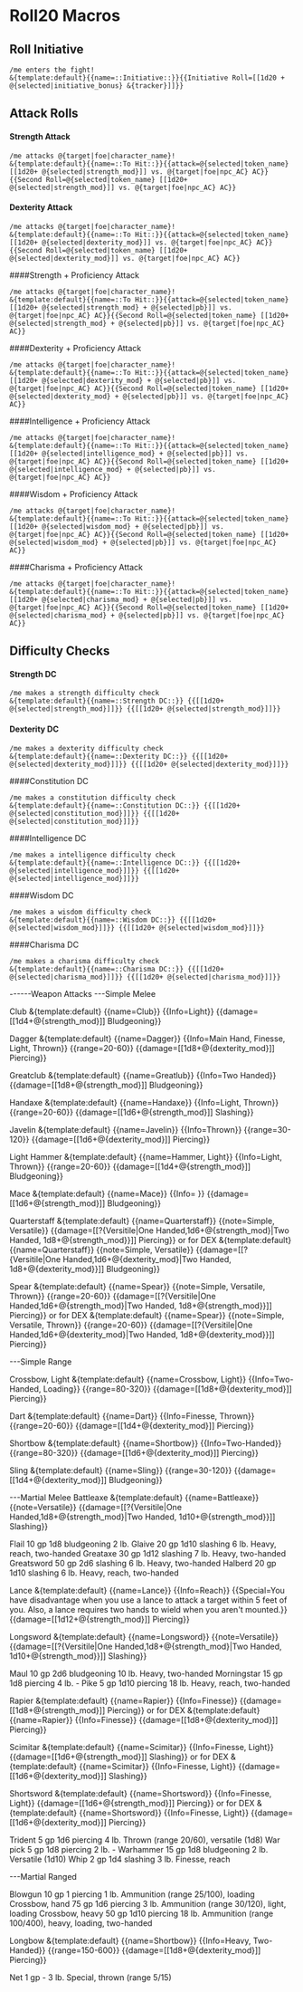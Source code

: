 Roll20 Macros
=============

Roll Initiative
---------------
```
/me enters the fight!
&{template:default}{{name=::Initiative::}}{{Initiative Roll=[[1d20 + @{selected|initiative_bonus} &{tracker}]]}}
```

Attack Rolls
------------
#### Strength Attack
```
/me attacks @{target|foe|character_name}!
&{template:default}{{name=::To Hit::}}{{attack=@{selected|token_name} [[1d20+ @{selected|strength_mod}]] vs. @{target|foe|npc_AC} AC}}{{Second Roll=@{selected|token_name} [[1d20+ @{selected|strength_mod}]] vs. @{target|foe|npc_AC} AC}}
```
#### Dexterity Attack
```
/me attacks @{target|foe|character_name}!
&{template:default}{{name=::To Hit::}}{{attack=@{selected|token_name} [[1d20+ @{selected|dexterity_mod}]] vs. @{target|foe|npc_AC} AC}}{{Second Roll=@{selected|token_name} [[1d20+ @{selected|dexterity_mod}]] vs. @{target|foe|npc_AC} AC}}
```
####Strength + Proficiency Attack
```
/me attacks @{target|foe|character_name}!
&{template:default}{{name=::To Hit::}}{{attack=@{selected|token_name} [[1d20+ @{selected|strength_mod} + @{selected|pb}]] vs. @{target|foe|npc_AC} AC}}{{Second Roll=@{selected|token_name} [[1d20+ @{selected|strength_mod} + @{selected|pb}]] vs. @{target|foe|npc_AC} AC}}
```
####Dexterity + Proficiency Attack
```
/me attacks @{target|foe|character_name}!
&{template:default}{{name=::To Hit::}}{{attack=@{selected|token_name} [[1d20+ @{selected|dexterity_mod} + @{selected|pb}]] vs. @{target|foe|npc_AC} AC}}{{Second Roll=@{selected|token_name} [[1d20+ @{selected|dexterity_mod} + @{selected|pb}]] vs. @{target|foe|npc_AC} AC}}
```
####Intelligence + Proficiency Attack
```
/me attacks @{target|foe|character_name}!
&{template:default}{{name=::To Hit::}}{{attack=@{selected|token_name} [[1d20+ @{selected|intelligence_mod} + @{selected|pb}]] vs. @{target|foe|npc_AC} AC}}{{Second Roll=@{selected|token_name} [[1d20+ @{selected|intelligence_mod} + @{selected|pb}]] vs. @{target|foe|npc_AC} AC}}
```
####Wisdom + Proficiency Attack
```
/me attacks @{target|foe|character_name}!
&{template:default}{{name=::To Hit::}}{{attack=@{selected|token_name} [[1d20+ @{selected|wisdom_mod} + @{selected|pb}]] vs. @{target|foe|npc_AC} AC}}{{Second Roll=@{selected|token_name} [[1d20+ @{selected|wisdom_mod} + @{selected|pb}]] vs. @{target|foe|npc_AC} AC}}
```
####Charisma + Proficiency Attack
```
/me attacks @{target|foe|character_name}!
&{template:default}{{name=::To Hit::}}{{attack=@{selected|token_name} [[1d20+ @{selected|charisma_mod} + @{selected|pb}]] vs. @{target|foe|npc_AC} AC}}{{Second Roll=@{selected|token_name} [[1d20+ @{selected|charisma_mod} + @{selected|pb}]] vs. @{target|foe|npc_AC} AC}}
```
Difficulty Checks
-----------------
#### Strength DC
```
/me makes a strength difficulty check
&{template:default}{{name=::Strength DC::}} {{[[1d20+ @{selected|strength_mod}]]}} {{[[1d20+ @{selected|strength_mod}]]}}
```
#### Dexterity DC
```
/me makes a dexterity difficulty check
&{template:default}{{name=::Dexterity DC::}} {{[[1d20+ @{selected|dexterity_mod}]]}} {{[[1d20+ @{selected|dexterity_mod}]]}}
```
####Constitution DC
```
/me makes a constitution difficulty check
&{template:default}{{name=::Constitution DC::}} {{[[1d20+ @{selected|constitution_mod}]]}} {{[[1d20+ @{selected|constitution_mod}]]}}
```
####Intelligence DC
```
/me makes a intelligence difficulty check
&{template:default}{{name=::Intelligence DC::}} {{[[1d20+ @{selected|intelligence_mod}]]}} {{[[1d20+ @{selected|intelligence_mod}]]}}
```
####Wisdom DC
```
/me makes a wisdom difficulty check
&{template:default}{{name=::Wisdom DC::}} {{[[1d20+ @{selected|wisdom_mod}]]}} {{[[1d20+ @{selected|wisdom_mod}]]}}
```
####Charisma DC
```
/me makes a charisma difficulty check
&{template:default}{{name=::Charisma DC::}} {{[[1d20+ @{selected|charisma_mod}]]}} {{[[1d20+ @{selected|charisma_mod}]]}}
```

------Weapon Attacks
---Simple Melee

Club
&{template:default} {{name=Club}} {{Info=Light}} {{damage=[[1d4+@{strength_mod}]] Bludgeoning}}

Dagger
&{template:default} {{name=Dagger}} {{Info=Main Hand, Finesse, Light, Thrown}} {{range=20-60}} {{damage=[[1d8+@{dexterity_mod}]] Piercing}}

Greatclub
&{template:default} {{name=Greatlub}} {{Info=Two Handed}} {{damage=[[1d8+@{strength_mod}]] Bludgeoning}}

Handaxe
&{template:default} {{name=Handaxe}} {{Info=Light, Thrown}} {{range=20-60}} {{damage=[[1d6+@{strength_mod}]] Slashing}}

Javelin
&{template:default} {{name=Javelin}} {{Info=Thrown}} {{range=30-120}} {{damage=[[1d6+@{dexterity_mod}]] Piercing}}

Light Hammer
&{template:default} {{name=Hammer, Light}} {{Info=Light, Thrown}} {{range=20-60}} {{damage=[[1d4+@{strength_mod}]] Bludgeoning}}

Mace
&{template:default} {{name=Mace}} {{Info= }} {{damage=[[1d6+@{strength_mod}]] Bludgeoning}}

Quarterstaff
&{template:default} {{name=Quarterstaff}} {{note=Simple, Versatile}} {{damage=[[?{Versitile|One Handed,1d6+@{strength_mod}|Two Handed, 1d8+@{strength_mod}}]] Piercing}}
or for DEX
&{template:default} {{name=Quarterstaff}} {{note=Simple, Versatile}} {{damage=[[?{Versitile|One Handed,1d6+@{dexterity_mod}|Two Handed, 1d8+@{dexterity_mod}}]] Bludgeoning}}

Spear
&{template:default} {{name=Spear}} {{note=Simple, Versatile, Thrown}} {{range=20-60}} {{damage=[[?{Versitile|One Handed,1d6+@{strength_mod}|Two Handed, 1d8+@{strength_mod}}]] Piercing}}
or for DEX
&{template:default} {{name=Spear}} {{note=Simple, Versatile, Thrown}} {{range=20-60}} {{damage=[[?{Versitile|One Handed,1d6+@{dexterity_mod}|Two Handed, 1d8+@{dexterity_mod}}]] Piercing}}

---Simple Range

Crossbow, Light
&{template:default} {{name=Crossbow, Light}} {{Info=Two-Handed, Loading}} {{range=80-320}} {{damage=[[1d8+@{dexterity_mod}]] Piercing}}

Dart
&{template:default} {{name=Dart}} {{Info=Finesse, Thrown}} {{range=20-60}} {{damage=[[1d4+@{dexterity_mod}]] Piercing}}

Shortbow
&{template:default} {{name=Shortbow}} {{Info=Two-Handed}} {{range=80-320}} {{damage=[[1d6+@{dexterity_mod}]] Piercing}}

Sling
&{template:default} {{name=Sling}} {{range=30-120}} {{damage=[[1d4+@{dexterity_mod}]] Bludgeoning}}

---Martial Melee
Battleaxe
&{template:default} {{name=Battleaxe}} {{note=Versatile}} {{damage=[[?{Versitile|One Handed,1d8+@{strength_mod}|Two Handed, 1d10+@{strength_mod}}]] Slashing}}

Flail	10 gp	1d8 bludgeoning	2 lb.
Glaive	20 gp	1d10 slashing	6 lb.	Heavy, reach, two-handed
Greataxe	30 gp	1d12 slashing	7 lb.	Heavy, two-handed
Greatsword	50 gp	2d6 slashing	6 lb.	Heavy, two-handed
Halberd	20 gp	1d10 slashing	6 lb.	Heavy, reach, two-handed

Lance
&{template:default} {{name=Lance}} {{Info=Reach}} {{Special=You have disadvantage when you use a lance to attack a target within 5 feet of you. Also, a lance requires two hands to wield when you aren't mounted.}} {{damage=[[1d12+@{strength_mod}]] Piercing}}

Longsword
&{template:default} {{name=Longsword}} {{note=Versatile}} {{damage=[[?{Versitile|One Handed,1d8+@{strength_mod}|Two Handed, 1d10+@{strength_mod}}]] Slashing}}

Maul	10 gp	2d6 bludgeoning	10 lb.	Heavy, two-handed
Morningstar	15 gp	1d8 piercing	4 lb.	-
Pike	5 gp	1d10 piercing	18 lb.	Heavy, reach, two-handed

Rapier
&{template:default} {{name=Rapier}} {{Info=Finesse}} {{damage=[[1d8+@{strength_mod}]] Piercing}}
or for DEX
&{template:default} {{name=Rapier}} {{Info=Finesse}} {{damage=[[1d8+@{dexterity_mod}]] Piercing}}

Scimitar
&{template:default} {{name=Scimitar}} {{Info=Finesse, Light}} {{damage=[[1d6+@{strength_mod}]] Slashing}}
or for DEX
&{template:default} {{name=Scimitar}} {{Info=Finesse, Light}} {{damage=[[1d6+@{dexterity_mod}]] Slashing}}

Shortsword
&{template:default} {{name=Shortsword}} {{Info=Finesse, Light}} {{damage=[[1d6+@{strength_mod}]] Piercing}}
or for DEX
&{template:default} {{name=Shortsword}} {{Info=Finesse, Light}} {{damage=[[1d6+@{dexterity_mod}]] Piercing}}

Trident	5 gp	1d6 piercing	4 lb.	Thrown (range 20/60), versatile (1d8)
War pick	5 gp	1d8 piercing	2 lb.	-
Warhammer	15 gp	1d8 bludgeoning	2 lb.	Versatile (1d10)
Whip	2 gp	1d4 slashing	3 lb.	Finesse, reach

---Martial Ranged

Blowgun	10 gp	1 piercing	1 lb.	Ammunition (range 25/100), loading
Crossbow, hand	75 gp	1d6 piercing	3 lb.	Ammunition (range 30/120), light, loading
Crossbow, heavy	50 gp	1d10 piercing	18 lb.	Ammunition (range 100/400), heavy, loading, two-handed

Longbow
&{template:default} {{name=Shortbow}} {{Info=Heavy, Two-Handed}} {{range=150-600}} {{damage=[[1d8+@{dexterity_mod}]] Piercing}}

Net	1 gp	-	3 lb.	Special, thrown (range 5/15)
